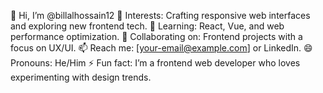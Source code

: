 👋 Hi, I’m @billalhossain12
👀 Interests: Crafting responsive web interfaces and exploring new frontend tech.
🌱 Learning: React, Vue, and web performance optimization.
💞️ Collaborating on: Frontend projects with a focus on UX/UI.
📫 Reach me: [your-email@example.com] or LinkedIn.
😄 Pronouns: He/Him
⚡ Fun fact: I’m a frontend web developer who loves experimenting with design trends.

<!---
billalhossain12/billalhossain12 is a ✨ special ✨ repository because its `README.md` (this file) appears on your GitHub profile.
You can click the Preview link to take a look at your changes.
--->

